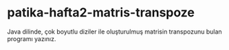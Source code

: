 # patika-hafta2-matris-transpoze
Java dilinde, çok boyutlu diziler ile oluşturulmuş matrisin transpozunu bulan programı yazınız.
